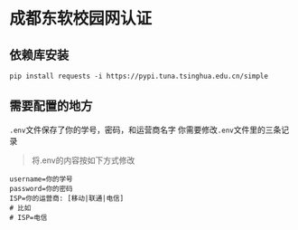 # 成都东软校园网认证
## 依赖库安装
`pip install requests -i https://pypi.tuna.tsinghua.edu.cn/simple`

## 需要配置的地方
`.env`文件保存了你的学号，密码，和运营商名字
你需要修改`.env`文件里的三条记录
> 将.env的内容按如下方式修改

```
username=你的学号
password=你的密码
ISP=你的运营商: [移动|联通|电信]
# 比如
# ISP=电信
```